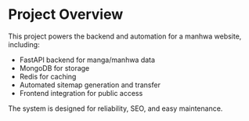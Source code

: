 # Project Overview

This project powers the backend and automation for a manhwa website, including:
- FastAPI backend for manga/manhwa data
- MongoDB for storage
- Redis for caching
- Automated sitemap generation and transfer
- Frontend integration for public access

The system is designed for reliability, SEO, and easy maintenance.
